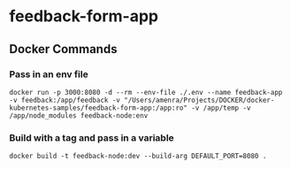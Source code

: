 # feedback-form-app

## Docker Commands

### Pass in an env file

```code
docker run -p 3000:8080 -d --rm --env-file ./.env --name feedback-app -v feedback:/app/feedback -v "/Users/amenra/Projects/DOCKER/docker-kubernetes-samples/feedback-form-app:/app:ro" -v /app/temp -v /app/node_modules feedback-node:env
```

### Build with a tag and pass in a variable

```code
docker build -t feedback-node:dev --build-arg DEFAULT_PORT=8080 .
```
